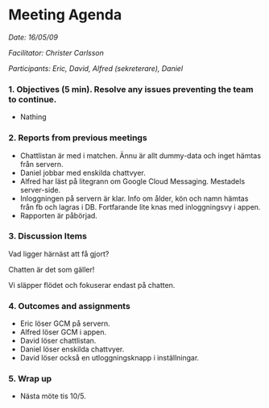 # Meeting Agenda

*Date: 16/05/09*

*Facilitator: Christer Carlsson*

*Participants: Eric, David, Alfred (sekreterare), Daniel*

### 1. Objectives (5 min). Resolve any issues preventing the team to continue.

  * Nathing

### 2. Reports from previous meetings

  * Chattlistan är med i matchen. Ännu är allt dummy-data och inget hämtas från servern.
  * Daniel jobbar med enskilda chattvyer.
  * Alfred har läst på litegrann om Google Cloud Messaging. Mestadels server-side.
  * Inloggningen på servern är klar. Info om ålder, kön och namn hämtas från fb och lagras i DB. Fortfarande lite knas med inloggningsvy i appen.
  * Rapporten är påbörjad.

### 3. Discussion Items

  Vad ligger härnäst att få gjort?

  Chatten är det som gäller!
  
 
  
  Vi släpper flödet och fokuserar endast på chatten.
 

### 4. Outcomes and assignments

  * Eric löser GCM på servern.
  * Alfred löser GCM i appen.
  * David löser chattlistan.
  * Daniel löser enskilda chattvyer.
  * David löser också en utloggningsknapp i inställningar.

### 5. Wrap up

  * Nästa möte tis 10/5.
